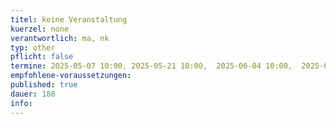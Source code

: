 ```yaml
---
titel: keine Veranstaltung
kuerzel: none
verantwortlich: ma, nk
typ: other
pflicht: false
termine: 2025-05-07 10:00, 2025-05-21 10:00,  2025-06-04 10:00,  2025-06-18 10:00, 2025-07-02 10:00
empfohlene-voraussetzungen: 
published: true
dauer: 180
info:
---
```

